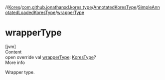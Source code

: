 //[Kores](../../../index.md)/[com.github.jonathanxd.kores.type](../../index.md)/[AnnotatedKoresType](../index.md)/[SimpleAnnotatedLoadedKoresType](index.md)/[wrapperType](wrapper-type.md)



# wrapperType  
[jvm]  
Content  
open override val [wrapperType](wrapper-type.md): [KoresType](../../-kores-type/index.md)?  
More info  


Wrapper type.

  



